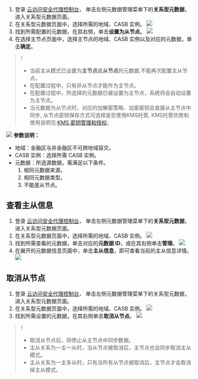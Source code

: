 ﻿1. 登录 [云访问安全代理控制台](https://console.cloud.tencent.com/casb)， 单击左侧元数据管理菜单下的**关系型元数据**，进入关系型元数据页面。
2. 在关系型元数据页面中，选择所需的地域、CASB 实例。
   ![](https://qcloudimg.tencent-cloud.cn/raw/cd2df3118056263dc603ec105d23e1b0.png)
3. 找到所需配置的元数据，在其右侧，单击**设置为从节点**。
   ![](https://qcloudimg.tencent-cloud.cn/raw/195540b51bae5656fb9e335d37481e75.png)
4. 在选择主节点页面中，选择主节点的地域、CASB 实例以及对应的元数据，单击**确定**。
>!
>- 当前主从模式已设置为**主节点**或**从节点**的元数据,不能再次配置主从节点。
>- 在配置过程中，只有非从节点才能作为主节点。
>- 在配置过程中，所选择的元数据已被设置为主节点，系统将会自动设置为主节点。
>- 当元数据为从节点时，对应的加解密策略、加密密钥会直接从主节点中同步, 从节点密钥保存方式可选择是否使用KMS托管, KMS托管优势和使用说明见:[KMS 密钥管理和授权](https://cloud.tencent.com/document/product/1303/48491)。
>
![](https://qcloudimg.tencent-cloud.cn/raw/a45a7f6df74caec3d7a6ede8880b73be.jpg)
**参数说明：**
 - 地域：金融区与非金融区不可跨地域容灾。
 - CASB 实例：选择所需 CASB 实例。
 - 元数据：所选源数据，需满足以下条件。
    1. 相同元数据来源。
    2. 相同元数据类型。
    3. 不能是从节点。

## 查看主从信息
1. 登录 [云访问安全代理控制台](https://console.cloud.tencent.com/casb)， 单击左侧元数据管理菜单下的**关系型元数据**，进入关系型元数据页面。
2. 在关系型元数据页面中，选择所需的地域、CASB 实例。
   ![](https://qcloudimg.tencent-cloud.cn/raw/65b0887f7cec5e75078cbd0b55434abd.png)
3. 找到所需查看的元数据，单击对应的**元数据 ID**，或在其右侧单击**管理**。
   ![](https://qcloudimg.tencent-cloud.cn/raw/cecdb5bc20b9c2ea57d0c19c4f0df3e3.png)
4. 在展开的元数据信息页面中，单击**主从信息**，即可查看当前的主从信息详情。
   ![](https://qcloudimg.tencent-cloud.cn/raw/44978e1ae4ec79ead5c72eb03bd79283.png)
	 
## 取消从节点
1. 登录 [云访问安全代理控制台](https://console.cloud.tencent.com/casb)， 单击左侧元数据管理菜单下的关系型元数据，进入关系型元数据页面。
2. 在关系型元数据页面中，选择所需的地域、CASB 实例。
   ![](https://qcloudimg.tencent-cloud.cn/raw/ed6f7c0c6a10d0a933714949df16c9f2.png)
4. 找到所需设置的元数据，在其右侧单击**取消从节点**。
   ![](https://qcloudimg.tencent-cloud.cn/raw/b848e14e1f3d7542e3a1f78557cab19d.png)
>!
>- 取消从节点后，将停止从主节点中同步数据。
>- 主从关系为一主一从时，当从节点被取消后，主节点也会同步取消主从模式。
>- 主从关系为一主多从时，只有当所有从节点被取消后，主节点才会取消掉主从模式。